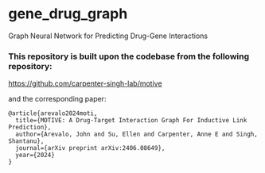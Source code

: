 # gene_drug_graph
Graph Neural Network for Predicting Drug-Gene Interactions

### This repository is built upon the codebase from the following repository:
https://github.com/carpenter-singh-lab/motive

and the corresponding paper:
```
@article{arevalo2024moti,
  title={MOTIVE: A Drug-Target Interaction Graph For Inductive Link Prediction},
  author={Arevalo, John and Su, Ellen and Carpenter, Anne E and Singh, Shantanu},
  journal={arXiv preprint arXiv:2406.08649},
  year={2024}
}
```
